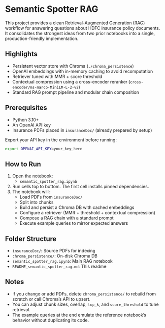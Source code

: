 # Semantic Spotter RAG

This project provides a clean Retrieval-Augmented Generation (RAG) workflow for answering questions about HDFC insurance policy documents. It consolidates the strongest ideas from two prior notebooks into a single, production-friendly implementation.

## Highlights
- Persistent vector store with Chroma (`./chroma_persistence`)
- OpenAI embeddings with in-memory caching to avoid recomputation
- Retriever tuned with MMR + score threshold
- Contextual compression using a cross-encoder reranker (`cross-encoder/ms-marco-MiniLM-L-2-v2`)
- Standard RAG prompt pipeline and modular chain composition

## Prerequisites
- Python 3.10+
- An OpenAI API key
- Insurance PDFs placed in `insuranceDoc/` (already prepared by setup)

Export your API key in the environment before running:
```bash
export OPENAI_API_KEY=your_key_here
```

## How to Run
1. Open the notebook:
   - `semantic_spotter_rag.ipynb`
2. Run cells top to bottom. The first cell installs pinned dependencies.
3. The notebook will:
   - Load PDFs from `insuranceDoc/`
   - Split into chunks
   - Build and persist a Chroma DB with cached embeddings
   - Configure a retriever (MMR + threshold + contextual compression)
   - Compose a RAG chain with a standard prompt
   - Execute example queries to mirror expected answers

## Folder Structure
- `insuranceDoc/`: Source PDFs for indexing
- `chroma_persistence/`: On-disk Chroma DB
- `semantic_spotter_rag.ipynb`: Main RAG notebook
- `README_semantic_spotter_rag.md`: This readme

## Notes
- If you change or add PDFs, delete `chroma_persistence/` to rebuild from scratch or call Chroma’s API to upsert.
- You can adjust chunk sizes, overlap, `top_k`, and `score_threshold` to tune retrieval.
- The example queries at the end emulate the reference notebook’s behavior without duplicating its code.
